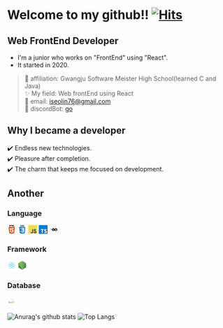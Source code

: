 # Welcome to my github!! [![Hits](https://hits.seeyoufarm.com/api/count/incr/badge.svg?url=https%3A%2F%2Fgithub.com%2Fiseolin76&count_bg=%2379C83D&title_bg=%23555555&icon=&icon_color=%23E7E7E7&title=hits&edge_flat=false&include_all_commit=%true&count_private=&true)](https://hits.seeyoufarm.com)

## Web FrontEnd Developer

- I'm a junior who works on "FrontEnd" using "React".
- It started in 2020.

> 🏨 affiliation: Gwangju Software Meister High School(learned C and Java)  
> ✨ My field: Web frontEnd using React  
> 📮 email: iseolin76@gmail.com  
> 💬 discordBot: [go](
https://discord.com/api/oauth2/authorize?client_id=700963738966163487&permissions=522304&scope=bot)

## Why I became a developer

✔️ Endless new technologies.  
✔️ Pleasure after completion.  
✔️ The charm that keeps me focused on development.  

## Another

### Language

<code><img height="20" src="https://raw.githubusercontent.com/github/explore/80688e429a7d4ef2fca1e82350fe8e3517d3494d/topics/html/html.png"></code>
<code><img height="20" src="https://raw.githubusercontent.com/github/explore/80688e429a7d4ef2fca1e82350fe8e3517d3494d/topics/css/css.png"></code>
<code><img height="20" src="https://raw.githubusercontent.com/github/explore/80688e429a7d4ef2fca1e82350fe8e3517d3494d/topics/javascript/javascript.png"></code>
<code><img height="20" src="https://raw.githubusercontent.com/github/explore/80688e429a7d4ef2fca1e82350fe8e3517d3494d/topics/typescript/typescript.png"></code>
<code><img height="20" src="https://raw.githubusercontent.com/github/explore/80688e429a7d4ef2fca1e82350fe8e3517d3494d/topics/go/go.png"></code>

### Framework

<code><img height="20" src="https://raw.githubusercontent.com/github/explore/80688e429a7d4ef2fca1e82350fe8e3517d3494d/topics/react/react.png"></code>
<code><img height="20" src="https://raw.githubusercontent.com/github/explore/80688e429a7d4ef2fca1e82350fe8e3517d3494d/topics/nodejs/nodejs.png"></code>

### Database

<code><img height="20" src="https://raw.githubusercontent.com/github/explore/80688e429a7d4ef2fca1e82350fe8e3517d3494d/topics/mysql/mysql.png"></code>
  
![Anurag's github stats](https://github-readme-stats.vercel.app/api?username=iseolin76&show_icons=true)
![Top Langs](https://github-readme-stats.vercel.app/api/top-langs/?username=iseolin76&hide=Kotlin&show_icons=true&layout=compact)

